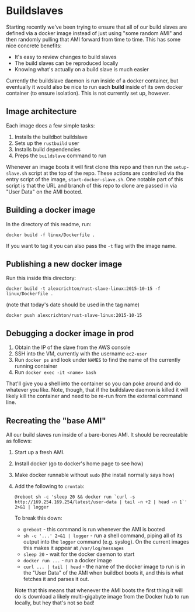 # Buildslaves

Starting recently we've been trying to ensure that all of our build slaves are
defined via a docker image instead of just using "some random AMI" and then
randomly pulling that AMI forward from time to time. This has some nice concrete
benefits:

* It's easy to review changes to build slaves
* The build slaves can be reproduced locally
* Knowing what's actually on a build slave is much easier

Currently the buildslave daemon is run inside of a docker container, but
eventually it would also be nice to run each **build** inside of its own docker
container (to ensure isolation). This is not currently set up, however.

## Image architecture

Each image does a few simple tasks:

1. Installs the buildbot buildslave
2. Sets up the `rustbuild` user
3. Installs build dependencies
4. Preps the `buildslave` command to run

Whenever an image boots it will first clone this repo and then run the
`setup-slave.sh` script at the top of the repo. These actions are controlled via
the entry script of the image, `start-docker-slave.sh`. One notable part of this
script is that the URL and branch of this repo to clone are passed in via "User
Data" on the AMI booted.

## Building a docker image

In the directory of this readme, run:

```
docker build -f linux/Dockerfile .
```

If you want to tag it you can also pass the `-t` flag with the image name.

## Publishing a new docker image

Run this inside this directory:

```
docker build -t alexcrichton/rust-slave-linux:2015-10-15 -f linux/Dockerfile .
```

(note that today's date should be used in the tag name)

```
docker push alexcrichton/rust-slave-linux:2015-10-15
```

## Debugging a docker image in prod

1. Obtain the IP of the slave from the AWS console
2. SSH into the VM, currently with the username `ec2-user`
3. Run `docker ps` and look under `NAMES` to find the name of the currently
   running container
4. Run `docker exec -it <name> bash`

That'll give you a shell into the container so you can poke around and do
whatever you like. Note, though, that if the buildslave daemon is killed it will
likely kill the container and need to be re-run from the external command line.

## Recreating the "base AMI"

All our build slaves run inside of a bare-bones AMI. It should be recreatable as
follows:

1. Start up a fresh AMI.
2. Install docker (go to docker's home page to see how)
3. Make docker runnable without `sudo` (the install normally says how)
4. Add the following to `crontab`:

    ```
    @reboot sh -c 'sleep 20 && docker run `curl -s http://169.254.169.254/latest/user-data | tail -n +2 | head -n 1`' 2>&1 | logger
    ```

   To break this down:

   * `@reboot` - this command is run whenever the AMI is booted
   * `sh -c '...' 2>&1 | logger` - run a shell command, piping all of its output
     into the `logger` command (e.g. syslog). On the current images this makes
     it appear at `/var/log/messages`
   * `sleep 20` - wait for the docker daemon to start
   * `docker run ...` - run a docker image
   * `curl ... | tail | head` - the name of the docker image to run is in the
     "User Data" of the AMI when buildbot boots it, and this is what fetches it
     and parses it out.

   Note that this means that whenever the AMI boots the first thing it will do
   is download a likely multi-gigabyte image from the Docker hub to run locally,
   but hey that's not so bad!
